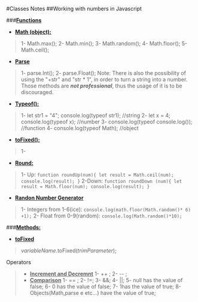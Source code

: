 #Classes Notes
##Working with numbers in Javascript 

###**<u>Functions</U>**
*  **<u>Math (object):</U>**
>   1-  Math.max();
    2-  Math.min();
    3-  Math.random();
    4-  Math.floor();
    5-  Math.ceil();

*   <u>**Parse**</u>
>    1-  parse.Int();
    2-  parse.Float();
    Note: There is also the possibility of using the "+str" and "str * 1", in order to turn a string into a number. Those methods are ***not professional***, thus the usage of it is to be discouraged.
*  **<u>Typeof():</U>**
>   1-  let str1 = "4";
        console.log(typeof str1); //string
    2-  let x = 4;
        console.log(typeof x); //number
    3-  console.log(typeof console.log()); //function
    4-  console.log(typeof Math); //object
*  **<u>toFixed():</U>**
>    1-  
* <u>**Round:**</u>
>    1- Up:
        `function roundUp(num){
        let result = Math.ceil(num);
        console.log(result);
        }`
    2-Down:
        `function roundDown (num){
        let result = Math.floor(num);
        console.log(result);
        }`
*   <u>**Randon Number Generator**</U>
>    1-  Integers from 1-6(ice):
        `console.log(math.floor(Math.random()* 6) +1);` 
    2-  Float from 0-9(random):
        `console.log(Math.random()*10);`

###<u>**Methods:**</u>
* <u>**toFixed**</u>
>*variableName*.toFixed(*trimParameter*);




Operators 
>*  <u>**Increment and Decremnt**</u>
>   1-  ++ ;
    2- -- ;
>*  <u>**Comparison**</u>
>   1- == ;
>   2- !=;
>   3- &&;
>   4- ||;
>   5- null has the value of false;
>   6- 0 has the value of false;
>   7- 1has the value of true;
>   8- Objects(Math,parse e etc...) have the value of true;




